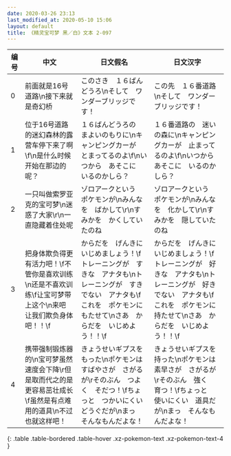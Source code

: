 ```yaml
---
date: 2020-03-26 23:13
last_modified_at: 2020-05-10 15:06
layout: default
title: 《精灵宝可梦 黑／白》文本 2-097
---
```

| 编号 | 中文 | 日文假名 | 日文汉字 |
| ---- | ---- | ---- | --- |
| 0 | 前面就是16号道路\n接下来就是奇幻桥 | このさき　１６ばんどうろ\nそして　ワンダーブリッジです！ | この先　１６番道路\nそして　ワンダーブリッジです！ |
| 1 | 位于16号道路的迷幻森林的露营车停下来了啊\f\n是什么时候开始在那边的呢？ | １６ばんどうろの　まよいのもりに\nキャンピングカーが　とまってるのよ\f\nいつから　あそこに　いるのかしら？ | １６番道路の　迷いの森に\nキャンピングカーが　止まってるのよ\f\nいつから　あそこに　いるのかしら？ |
| 2 | 一只叫做索罗亚克的宝可梦\n迷惑了大家\r\n一直隐藏着住处呢 | ゾロアークという　ポケモンが\nみんなを　ばかして\r\nすみかを　かくしていたのね | ゾロアークという　ポケモンが\nみんなを　化かして\r\nすみかを　隠していたのね |
| 3 | 把身体欺负得更有活力吧！\f不管你是喜欢训练\n还是不喜欢训练\f让宝可梦带上这个\n来吧 让我们欺负身体吧！！\f | からだを　げんきに　いじめましょう！\fトレーニングが　すきな　アナタも\nトレーニングが　すきでない　アナタも\fこれを　ポケモンに　もたせて\nさあ　からだを　いじめよう！！\f | からだを　げんきに　いじめましょう！\fトレーニングが　好きな　アナタも\nトレーニングが　好きでない　アナタも\fこれを　ポケモンに　持たせて\nさあ　からだを　いじめよう！！\f |
| 4 | 携带强制锻炼器的\n宝可梦虽然速度会下降\r但是取而代之的是更容易茁壮成长\f虽然是有点难用的道具\n不过也就这样吧！ | きょうせいギプスを　もった\nポケモンは　すばやさが　さがるが\rそのぶん　つよく　そだつ！\fちょっと　つかいにくい　どうぐだが\nまっ　そんなもんだよな！ | きょうせいギプスを　持った\nポケモンは　素早さが　さがるが\rそのぶん　強く　育つ！\fちょっと　使いにくい　道具だが\nまっ　そんなもんだよな！ |
{: .table .table-bordered .table-hover .xz-pokemon-text .xz-pokemon-text-4 }